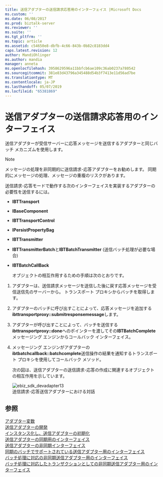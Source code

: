 ```yaml
---
title: 送信アダプターの送信請求応答用のインターフェイス |Microsoft Docs
ms.custom: ''
ms.date: 06/08/2017
ms.prod: biztalk-server
ms.reviewer: ''
ms.suite: ''
ms.tgt_pltfrm: ''
ms.topic: article
ms.assetid: c54650e8-dbfb-4c66-843b-0b82c8183dd4
caps.latest.revision: 12
author: MandiOhlinger
ms.author: mandia
manager: anneta
ms.openlocfilehash: 3958629596a11bbfcb6ae109c36ab0237a780542
ms.sourcegitcommit: 381e83d43796a345488d54b3f7413e11d56ad7be
ms.translationtype: MT
ms.contentlocale: ja-JP
ms.lasthandoff: 05/07/2019
ms.locfileid: "65381869"
---
```

# <a name="interfaces-for-a-solicit-response-send-adapter"></a>送信アダプターの送信請求応答用のインターフェイス
送信アダプターが受信サーバーに応答メッセージを送信するアダプターと同じバッチ メカニズムを使用します。  
  
> [!NOTE]
>  メッセージの処理を非同期的に送信請求-応答アダプターをお勧めします。 同期的にメッセージの処理、メッセージの重複のリスクがあります。  
  
 送信請求-応答モードで動作する次のインターフェイスを実装するアダプターの必要性を送信するには。  
  
- **IBTTransport**  
  
- **IBaseComponent**  
  
- **IBTTransportControl**  
  
- **IPersistPropertyBag**  
  
- **IBTTransmitter**  
  
- **IBTTransmitterBatch**と**IBTBatchTransmitter** (送信バッチ処理が必要な場合)  
  
- **IBTBatchCallBack**  
  
  オブジェクトの相互作用するための手順は次のとおりです。  
  
1. アダプターは、送信請求メッセージを送信した後に戻す応答メッセージを受信送信先のサーバーから。 トランスポート プロキシからバッチを取得します。  
  
2. アダプターのバッチに呼び出すことによって、応答メッセージを追加する**ibttransportproxy::submitresponsemessage**します。  
  
3. アダプターが呼び出すことによって、バッチを送信する**ibttransportproxy::done**へのポインターを渡してその**IBTBatchComplete**メッセージング エンジンからコールバック インターフェイス。  
  
4. メッセージング エンジンがアダプターの**ibtbatchcallback::batchcomplete**送信操作の結果を通知するトランスポート プロキシを使用してコールバック メソッド。  
  
   次の図は、送信アダプターの送信請求-応答の作成に関連するオブジェクトの相互作用を示しています。  
  
   ![](../core/media/ebiz-sdk-devadapter13.gif "ebiz_sdk_devadapter13")  
   送信請求-応答送信アダプターにおける対話  
  
## <a name="see-also"></a>参照  
 [アダプター変数](../core/adapter-variables.md)   
 [送信アダプターの開発](../core/developing-a-send-adapter.md)   
 [インスタンス化し、送信アダプターの初期化](../core/instantiating-and-initializing-a-send-adapter.md)   
 [送信アダプターの同期用のインターフェイス](../core/interfaces-for-a-synchronous-send-adapter.md)   
 [送信アダプターの非同期インターフェイス](../core/interfaces-for-an-asynchronous-send-adapter.md)   
 [同期のバッチでサポートされている送信アダプター用のインターフェイス](../core/interfaces-for-a-synchronous-batch-supported-send-adapter.md)   
 [バッチ処理に対応の非同期送信アダプター用のインターフェイス](../core/interfaces-for-an-asynchronous-batch-supported-send-adapter.md)   
 [バッチ処理に対応したトランザクションとしての非同期送信アダプター用のインターフェイス](../core/interfaces-for-a-transactional-asynchronous-batch-supported-send-adapter.md)